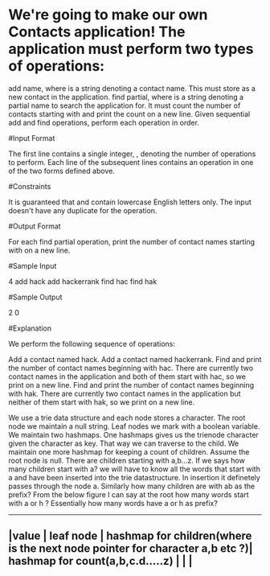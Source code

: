 # We're going to make our own Contacts application! The application must perform two types of operations:

add name, where  is a string denoting a contact name. This must store  as a new contact in the application.
find partial, where  is a string denoting a partial name to search the application for. It must count the number of contacts starting with  and print the count on a new line.
Given  sequential add and find operations, perform each operation in order.

#Input Format

The first line contains a single integer, , denoting the number of operations to perform. 
Each line  of the  subsequent lines contains an operation in one of the two forms defined above.

#Constraints

It is guaranteed that  and  contain lowercase English letters only.
The input doesn't have any duplicate  for the  operation.

#Output Format

For each find partial operation, print the number of contact names starting with  on a new line.

#Sample Input

4
add hack
add hackerrank
find hac
find hak

#Sample Output

2
0

#Explanation

We perform the following sequence of operations:

Add a contact named hack.
Add a contact named hackerrank.
Find and print the number of contact names beginning with hac. There are currently two contact names in the application and both of them start with hac, so we print  on a new line.
Find and print the number of contact names beginning with hak. There are currently two contact names in the application but neither of them start with hak, so we print  on a new line.


We use a trie data structure and each node stores a character. The root node we maintain a null string. Leaf nodes we mark with a boolean variable. We maintain two hashmaps. One hashmaps gives us
the trienode character given the character as key. That way we can traverse to the child. We maintain one more hashmap for keeping a count of children. Assume the root node is null. There are 
children starting with a,b...z. If we says how many children start with a? we will have to know all the words that start with a and have been inserted into the trie datastructure. In insertion
it definetely passes through the node a. Similarly how many children are with ab as the prefix? From the below figure I can say at the root how many words start with a or h ? Essentially
how many words have a or h as prefix?

------------------------------------------------------------------------------------------------------------------------------------------------------------------
 |value | leaf node | hashmap for children(where is the next node pointer for character a,b etc ?)| hashmap for count(a,b,c.d.....z)                              |
 |																																								   |
--------------------------------------------------------------------------------------------------------------------------------------------------------------------